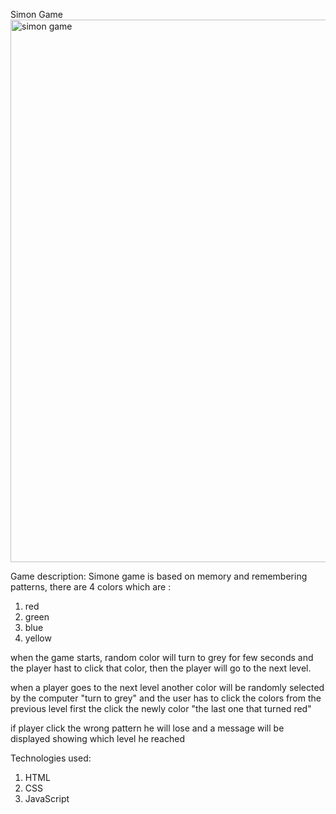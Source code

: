 Simon Game
<img width="1920" height="868" alt="simon game" src="https://github.com/user-attachments/assets/8d974b6e-f5c6-44e1-b51e-c80507a86139" />

Game description:
Simone game is based on memory and remembering patterns, there are 4 colors which are :
1. red
2. green
3. blue
4. yellow

when the game starts, random color will turn to grey for few seconds and the player hast to click that color, then the player will go to the next level.

when a player goes to the next level another color will be randomly selected by the computer "turn to grey" and the user has to click the colors from the previous level first the click the newly color "the last one that turned red"

if player click the wrong pattern he will lose and a message will be displayed showing which level he reached


Technologies used: 
1. HTML
2. CSS
3. JavaScript
